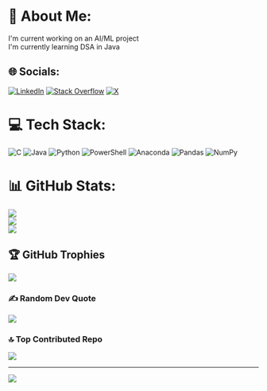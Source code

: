 # 💫 About Me:
I'm current working on an AI/ML project<br>I'm currently learning DSA in Java


## 🌐 Socials:
[![LinkedIn](https://img.shields.io/badge/LinkedIn-%230077B5.svg?logo=linkedin&logoColor=white)](https://linkedin.com/in/Anuj-Lunawat) [![Stack Overflow](https://img.shields.io/badge/-Stackoverflow-FE7A16?logo=stack-overflow&logoColor=white)](https://stackoverflow.com/users/21663090) [![X](https://img.shields.io/badge/X-black.svg?logo=X&logoColor=white)](https://x.com/anujlunawat) 

# 💻 Tech Stack:
![C](https://img.shields.io/badge/c-%2300599C.svg?style=for-the-badge&logo=c&logoColor=white) ![Java](https://img.shields.io/badge/java-%23ED8B00.svg?style=for-the-badge&logo=openjdk&logoColor=white) ![Python](https://img.shields.io/badge/python-3670A0?style=for-the-badge&logo=python&logoColor=ffdd54) ![PowerShell](https://img.shields.io/badge/PowerShell-%235391FE.svg?style=for-the-badge&logo=powershell&logoColor=white) ![Anaconda](https://img.shields.io/badge/Anaconda-%2344A833.svg?style=for-the-badge&logo=anaconda&logoColor=white) ![Pandas](https://img.shields.io/badge/pandas-%23150458.svg?style=for-the-badge&logo=pandas&logoColor=white) ![NumPy](https://img.shields.io/badge/numpy-%23013243.svg?style=for-the-badge&logo=numpy&logoColor=white)
# 📊 GitHub Stats:
![](https://github-readme-stats.vercel.app/api?username=anujlunawat&theme=gruvbox_light&hide_border=false&include_all_commits=true&count_private=true)<br/>
![](https://github-readme-streak-stats.herokuapp.com/?user=anujlunawat&theme=gruvbox_light&hide_border=false)<br/>
![](https://github-readme-stats.vercel.app/api/top-langs/?username=anujlunawat&theme=gruvbox_light&hide_border=false&include_all_commits=true&count_private=true&layout=compact)

## 🏆 GitHub Trophies
![](https://github-profile-trophy.vercel.app/?username=anujlunawat&theme=radical&no-frame=false&no-bg=true&margin-w=4)

### ✍️ Random Dev Quote
![](https://quotes-github-readme.vercel.app/api?type=horizontal&theme=merko)

### 🔝 Top Contributed Repo
![](https://github-contributor-stats.vercel.app/api?username=anujlunawat&limit=5&theme=gruvbox_light&combine_all_yearly_contributions=true)

---
[![](https://visitcount.itsvg.in/api?id=anujlunawat&icon=0&color=0)](https://visitcount.itsvg.in)

<!-- Proudly created with GPRM ( https://gprm.itsvg.in ) -->
